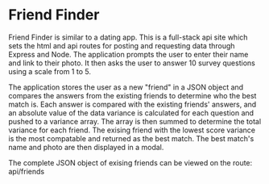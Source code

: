 # Friend Finder

Friend Finder is similar to a dating app.  This is a full-stack api site which sets the html and api routes for posting and requesting data through Express and Node.  The application prompts the user to enter their name and link to their photo.  It then asks the user to answer 10 survey questions using a scale from 1 to 5.  

The application stores the user as a new "friend" in a JSON object and compares the answers from the existing friends to determine who the best match is.  Each answer is compared with the existing friends' answers, and an absolute value of the data variance is calculated for each question and pushed to a variance array.  The array is then summed to determine the total variance for each friend.  The exising friend with the lowest score variance is the most compatable and returned as the best match.  The best match's name and photo are then displayed in a modal.

The complete JSON object of exising friends can be viewed on the route: api/friends